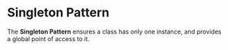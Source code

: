 # Singleton Pattern
The **Singleton Pattern** ensures a class has only one instance, and provides a global point of access to it.
